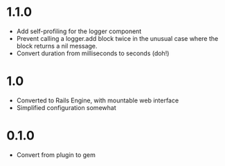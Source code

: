 # 1.1.0

* Add self-profiling for the logger component
* Prevent calling a logger.add block twice in the unusual case where the block returns a nil message.
* Convert duration from milliseconds to seconds (doh!)

# 1.0

* Converted to Rails Engine, with mountable web interface
* Simplified configuration somewhat

# 0.1.0

* Convert from plugin to gem
